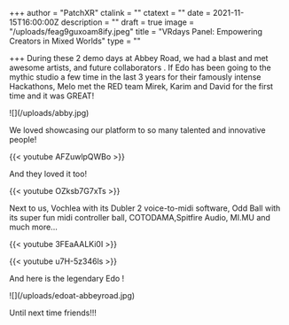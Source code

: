 +++
author = "PatchXR"
ctalink = ""
ctatext = ""
date = 2021-11-15T16:00:00Z
description = ""
draft = true
image = "/uploads/feag9guxoam8ify.jpeg"
title = "VRdays Panel: Empowering Creators in Mixed Worlds"
type = ""

+++
During these 2 demo days at Abbey Road, we had a blast and met awesome artists, and future collaborators . If Edo has been going to the mythic  studio a few time in the last 3 years for their famously intense Hackathons, Melo met the RED team Mirek, Karim and David for the first time and it was GREAT!

!\[\](/uploads/abby.jpg)

We loved showcasing our platform to so many talented and innovative people!

{{< youtube AFZuwlpQWBo >}}

And they loved it too!

{{< youtube OZksb7G7xTs >}}

Next to us, Vochlea with its Dubler 2 voice-to-midi software, Odd Ball with its super fun midi controller ball, COTODAMA,Spitfire Audio,  MI.MU and much more...

{{< youtube 3FEaAALKi0I >}}

{{< youtube u7H-5z346ls >}}

And here is the legendary Edo !

!\[\](/uploads/edoat-abbeyroad.jpg)

Until next time friends!!!